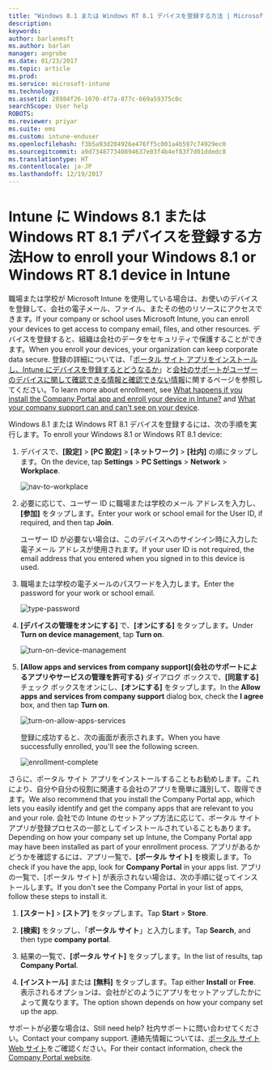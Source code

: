 ```yaml
---
title: "Windows 8.1 または Windows RT 8.1 デバイスを登録する方法 | Microsoft Docs"
description: 
keywords: 
author: barlanmsft
ms.author: barlan
manager: angrobe
ms.date: 01/23/2017
ms.topic: article
ms.prod: 
ms.service: microsoft-intune
ms.technology: 
ms.assetid: 28984f26-1070-4f7a-877c-669a59375c0c
searchScope: User help
ROBOTS: 
ms.reviewer: priyar
ms.suite: ems
ms.custom: intune-enduser
ms.openlocfilehash: f3b5a93d204926e476ff5c001a4b597c74929ec0
ms.sourcegitcommit: a9d734877340894637e03f4b4ef83f7d01ddedc8
ms.translationtype: HT
ms.contentlocale: ja-JP
ms.lasthandoff: 12/19/2017
---
```

# <a name="how-to-enroll-your-windows-81-or-windows-rt-81-device-in-intune"></a><span data-ttu-id="dfb78-102">Intune に Windows 8.1 または Windows RT 8.1 デバイスを登録する方法</span><span class="sxs-lookup"><span data-stu-id="dfb78-102">How to enroll your Windows 8.1 or Windows RT 8.1 device in Intune</span></span>

<span data-ttu-id="dfb78-103">職場または学校が Microsoft Intune を使用している場合は、お使いのデバイスを登録して、会社の電子メール、ファイル、またその他のリソースにアクセスできます。</span><span class="sxs-lookup"><span data-stu-id="dfb78-103">If your company or school uses Microsoft Intune, you can enroll your devices to get access to company email, files, and other resources.</span></span> <span data-ttu-id="dfb78-104">デバイスを登録すると、組織は会社のデータをセキュリティで保護することができます。</span><span class="sxs-lookup"><span data-stu-id="dfb78-104">When you enroll your devices, your organization can keep corporate data secure.</span></span> <span data-ttu-id="dfb78-105">登録の詳細については、「[ポータル サイト アプリをインストールし、Intune にデバイスを登録するとどうなるか](what-happens-if-you-install-the-company-portal-app-and-enroll-your-device-in-intune-windows.md)」と[会社のサポートがユーザーのデバイスに関して確認できる情報と確認できない情報](what-info-can-your-company-see-when-you-enroll-your-device-in-intune.md)に関するページを参照してください。</span><span class="sxs-lookup"><span data-stu-id="dfb78-105">To learn more about enrollment, see [What happens if you install the Company Portal app and enroll your device in Intune?](what-happens-if-you-install-the-company-portal-app-and-enroll-your-device-in-intune-windows.md) and [What your company support can and can't see on your device](what-info-can-your-company-see-when-you-enroll-your-device-in-intune.md).</span></span>


<span data-ttu-id="dfb78-106">Windows 8.1 または Windows RT 8.1 デバイスを登録するには、次の手順を実行します。</span><span class="sxs-lookup"><span data-stu-id="dfb78-106">To enroll your Windows 8.1 or Windows RT 8.1 device:</span></span>

1.  <span data-ttu-id="dfb78-107">デバイスで、**[設定]** &gt; **[PC 設定]** &gt; **[ネットワーク]** &gt; **[社内]** の順にタップします。</span><span class="sxs-lookup"><span data-stu-id="dfb78-107">On the device, tap **Settings** &gt; **PC Settings** &gt; **Network** &gt; **Workplace**.</span></span>

    ![nav-to-workplace](./media/W81-1-workplacejoin.png)

2.  <span data-ttu-id="dfb78-109">必要に応じて、ユーザー ID に職場または学校のメール アドレスを入力し、**[参加]** をタップします。</span><span class="sxs-lookup"><span data-stu-id="dfb78-109">Enter your work or school email for the User ID, if required, and then tap **Join**.</span></span>

    <span data-ttu-id="dfb78-110">ユーザー ID が必要ない場合は、このデバイスへのサインイン時に入力した電子メール アドレスが使用されます。</span><span class="sxs-lookup"><span data-stu-id="dfb78-110">If your user ID is not required,  the email address that you entered when you signed in to this device is used.</span></span>

3.  <span data-ttu-id="dfb78-111">職場または学校の電子メールのパスワードを入力します。</span><span class="sxs-lookup"><span data-stu-id="dfb78-111">Enter the password for your work or school email.</span></span>

    ![type-password](./media/W81-2-workplacesettings_signin.png)

4.  <span data-ttu-id="dfb78-113">**[デバイスの管理をオンにする]** で、**[オンにする]** をタップします。</span><span class="sxs-lookup"><span data-stu-id="dfb78-113">Under **Turn on device management**, tap **Turn on**.</span></span>

    ![turn-on-device-management](./media/W81-3-dev-mgt-turn-on.png)

5.  <span data-ttu-id="dfb78-115">**[Allow apps and services from company support]\(会社のサポートによるアプリやサービスの管理を許可する\)** ダイアログ ボックスで、**[同意する]** チェック ボックスをオンにし、**[オンにする]** をタップします。</span><span class="sxs-lookup"><span data-stu-id="dfb78-115">In the **Allow apps and services from company support** dialog box, check the  **I agree** box, and then tap **Turn on**.</span></span>

    ![turn-on-allow-apps-services](./media/W81-4-agree-allow-apps-services.png)

    <span data-ttu-id="dfb78-117">登録に成功すると、次の画面が表示されます。</span><span class="sxs-lookup"><span data-stu-id="dfb78-117">When you have successfully enrolled, you'll see the following screen.</span></span>

    ![enrollment-complete](./media/W81-5-enrolled-done.png)

<span data-ttu-id="dfb78-119">さらに、ポータル サイト アプリをインストールすることもお勧めします。これにより、自分や自分の役割に関連する会社のアプリを簡単に識別して、取得できます。</span><span class="sxs-lookup"><span data-stu-id="dfb78-119">We also recommend that you install the Company Portal app, which lets you easily identify and get the company apps that are relevant to you and your role.</span></span> <span data-ttu-id="dfb78-120">会社での Intune のセットアップ方法に応じて、ポータル サイト アプリが登録プロセスの一部としてインストールされていることもあります。</span><span class="sxs-lookup"><span data-stu-id="dfb78-120">Depending on how your company set up Intune, the Company Portal app may have been installed as part of your enrollment process.</span></span> <span data-ttu-id="dfb78-121">アプリがあるかどうかを確認するには、アプリ一覧で、**[ポータル サイト]** を検索します。</span><span class="sxs-lookup"><span data-stu-id="dfb78-121">To check if you have the app, look for **Company Portal** in your apps list.</span></span> <span data-ttu-id="dfb78-122">アプリの一覧で、[ポータル サイト] が表示されない場合は、次の手順に従ってインストールします。</span><span class="sxs-lookup"><span data-stu-id="dfb78-122">If you don't see the Company Portal in your list of apps, follow these steps to install it.</span></span>

1.  <span data-ttu-id="dfb78-123">**[スタート]** &gt; **[ストア]** をタップします。</span><span class="sxs-lookup"><span data-stu-id="dfb78-123">Tap **Start** &gt; **Store**.</span></span>

2.  <span data-ttu-id="dfb78-124">**[検索]** をタップし、「**ポータル サイト**」と入力します。</span><span class="sxs-lookup"><span data-stu-id="dfb78-124">Tap **Search**, and then type **company portal**.</span></span>

3.  <span data-ttu-id="dfb78-125">結果の一覧で、**[ポータル サイト]** をタップします。</span><span class="sxs-lookup"><span data-stu-id="dfb78-125">In the list of results, tap **Company Portal**.</span></span>

4.  <span data-ttu-id="dfb78-126">**[インストール]** または **[無料]** をタップします。</span><span class="sxs-lookup"><span data-stu-id="dfb78-126">Tap  either **Install** or **Free**.</span></span> <span data-ttu-id="dfb78-127">表示されるオプションは、会社がどのようにアプリをセットアップしたかによって異なります。</span><span class="sxs-lookup"><span data-stu-id="dfb78-127">The option shown depends on how your company set up the app.</span></span>

<span data-ttu-id="dfb78-128">サポートが必要な場合は、</span><span class="sxs-lookup"><span data-stu-id="dfb78-128">Still need help?</span></span> <span data-ttu-id="dfb78-129">社内サポートに問い合わせてください。</span><span class="sxs-lookup"><span data-stu-id="dfb78-129">Contact your company support.</span></span> <span data-ttu-id="dfb78-130">連絡先情報については、[ポータル サイト Web サイト](https://portal.manage.microsoft.com#HelpDeskDialog)をご確認ください。</span><span class="sxs-lookup"><span data-stu-id="dfb78-130">For their contact information, check the [Company Portal website](https://portal.manage.microsoft.com#HelpDeskDialog).</span></span>
